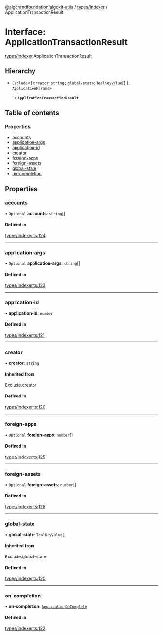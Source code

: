 [@algorandfoundation/algokit-utils](../README.md) / [types/indexer](../modules/types_indexer.md) / ApplicationTransactionResult

# Interface: ApplicationTransactionResult

[types/indexer](../modules/types_indexer.md).ApplicationTransactionResult

## Hierarchy

- `Exclude`<{ `creator`: `string` ; `global-state`: `TealKeyValue`[]  }, `ApplicationParams`\>

  ↳ **`ApplicationTransactionResult`**

## Table of contents

### Properties

- [accounts](types_indexer.ApplicationTransactionResult.md#accounts)
- [application-args](types_indexer.ApplicationTransactionResult.md#application-args)
- [application-id](types_indexer.ApplicationTransactionResult.md#application-id)
- [creator](types_indexer.ApplicationTransactionResult.md#creator)
- [foreign-apps](types_indexer.ApplicationTransactionResult.md#foreign-apps)
- [foreign-assets](types_indexer.ApplicationTransactionResult.md#foreign-assets)
- [global-state](types_indexer.ApplicationTransactionResult.md#global-state)
- [on-completion](types_indexer.ApplicationTransactionResult.md#on-completion)

## Properties

### accounts

• `Optional` **accounts**: `string`[]

#### Defined in

[types/indexer.ts:124](https://github.com/algorandfoundation/algokit-utils-ts/blob/600c806/src/types/indexer.ts#L124)

___

### application-args

• `Optional` **application-args**: `string`[]

#### Defined in

[types/indexer.ts:123](https://github.com/algorandfoundation/algokit-utils-ts/blob/600c806/src/types/indexer.ts#L123)

___

### application-id

• **application-id**: `number`

#### Defined in

[types/indexer.ts:121](https://github.com/algorandfoundation/algokit-utils-ts/blob/600c806/src/types/indexer.ts#L121)

___

### creator

• **creator**: `string`

#### Inherited from

Exclude.creator

#### Defined in

[types/indexer.ts:120](https://github.com/algorandfoundation/algokit-utils-ts/blob/600c806/src/types/indexer.ts#L120)

___

### foreign-apps

• `Optional` **foreign-apps**: `number`[]

#### Defined in

[types/indexer.ts:125](https://github.com/algorandfoundation/algokit-utils-ts/blob/600c806/src/types/indexer.ts#L125)

___

### foreign-assets

• `Optional` **foreign-assets**: `number`[]

#### Defined in

[types/indexer.ts:126](https://github.com/algorandfoundation/algokit-utils-ts/blob/600c806/src/types/indexer.ts#L126)

___

### global-state

• **global-state**: `TealKeyValue`[]

#### Inherited from

Exclude.global-state

#### Defined in

[types/indexer.ts:120](https://github.com/algorandfoundation/algokit-utils-ts/blob/600c806/src/types/indexer.ts#L120)

___

### on-completion

• **on-completion**: [`ApplicationOnComplete`](../enums/types_indexer.ApplicationOnComplete.md)

#### Defined in

[types/indexer.ts:122](https://github.com/algorandfoundation/algokit-utils-ts/blob/600c806/src/types/indexer.ts#L122)
